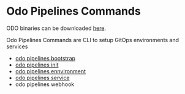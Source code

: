 # Odo Pipelines Commands

ODO binaries can be downloaded [here](bin).

Odo Pipelines Commands are CLI to setup GitOps environments and services

* [odo pipelines bootstrap](bootstrap/bootstrap.md)
* [odo pipelines init](init/init.md)
* [odo pipelines ennvironment](environment/environment.md)
* [odo pipelines service](service/service.md)
* odo pipelines webhook


